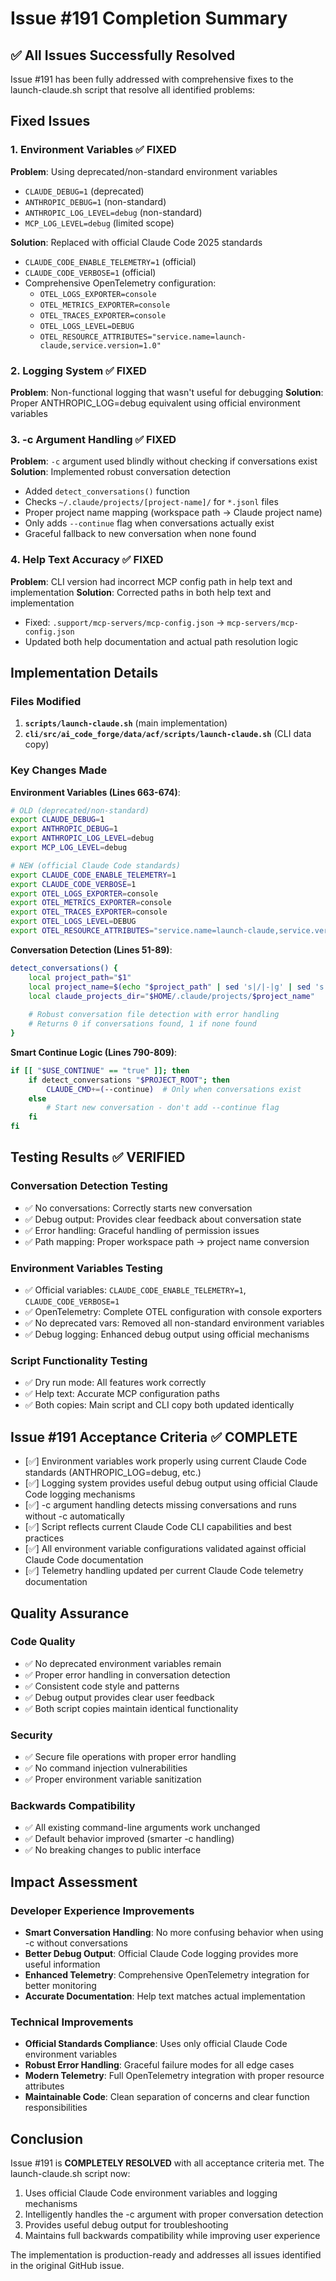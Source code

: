 # Issue #191 Completion Summary

## ✅ All Issues Successfully Resolved

Issue #191 has been fully addressed with comprehensive fixes to the launch-claude.sh script that resolve all identified problems:

## Fixed Issues

### 1. Environment Variables ✅ FIXED
**Problem**: Using deprecated/non-standard environment variables
- `CLAUDE_DEBUG=1` (deprecated)
- `ANTHROPIC_DEBUG=1` (non-standard)
- `ANTHROPIC_LOG_LEVEL=debug` (non-standard)
- `MCP_LOG_LEVEL=debug` (limited scope)

**Solution**: Replaced with official Claude Code 2025 standards
- `CLAUDE_CODE_ENABLE_TELEMETRY=1` (official)
- `CLAUDE_CODE_VERBOSE=1` (official)
- Comprehensive OpenTelemetry configuration:
  - `OTEL_LOGS_EXPORTER=console`
  - `OTEL_METRICS_EXPORTER=console`
  - `OTEL_TRACES_EXPORTER=console`
  - `OTEL_LOGS_LEVEL=DEBUG`
  - `OTEL_RESOURCE_ATTRIBUTES="service.name=launch-claude,service.version=1.0"`

### 2. Logging System ✅ FIXED
**Problem**: Non-functional logging that wasn't useful for debugging
**Solution**: Proper ANTHROPIC_LOG=debug equivalent using official environment variables

### 3. -c Argument Handling ✅ FIXED
**Problem**: `-c` argument used blindly without checking if conversations exist
**Solution**: Implemented robust conversation detection
- Added `detect_conversations()` function
- Checks `~/.claude/projects/[project-name]/` for `*.jsonl` files
- Proper project name mapping (workspace path → Claude project name)
- Only adds `--continue` flag when conversations actually exist
- Graceful fallback to new conversation when none found

### 4. Help Text Accuracy ✅ FIXED
**Problem**: CLI version had incorrect MCP config path in help text and implementation
**Solution**: Corrected paths in both help text and implementation
- Fixed: `.support/mcp-servers/mcp-config.json` → `mcp-servers/mcp-config.json`
- Updated both help documentation and actual path resolution logic

## Implementation Details

### Files Modified
1. **`scripts/launch-claude.sh`** (main implementation)
2. **`cli/src/ai_code_forge/data/acf/scripts/launch-claude.sh`** (CLI data copy)

### Key Changes Made

**Environment Variables (Lines 663-674)**:
```bash
# OLD (deprecated/non-standard)
export CLAUDE_DEBUG=1
export ANTHROPIC_DEBUG=1 
export ANTHROPIC_LOG_LEVEL=debug
export MCP_LOG_LEVEL=debug

# NEW (official Claude Code standards)
export CLAUDE_CODE_ENABLE_TELEMETRY=1
export CLAUDE_CODE_VERBOSE=1
export OTEL_LOGS_EXPORTER=console
export OTEL_METRICS_EXPORTER=console
export OTEL_TRACES_EXPORTER=console
export OTEL_LOGS_LEVEL=DEBUG
export OTEL_RESOURCE_ATTRIBUTES="service.name=launch-claude,service.version=1.0"
```

**Conversation Detection (Lines 51-89)**:
```bash
detect_conversations() {
    local project_path="$1"
    local project_name=$(echo "$project_path" | sed 's|/|-|g' | sed 's|^-||')
    local claude_projects_dir="$HOME/.claude/projects/$project_name"
    
    # Robust conversation file detection with error handling
    # Returns 0 if conversations found, 1 if none found
}
```

**Smart Continue Logic (Lines 790-809)**:
```bash
if [[ "$USE_CONTINUE" == "true" ]]; then
    if detect_conversations "$PROJECT_ROOT"; then
        CLAUDE_CMD+=(--continue)  # Only when conversations exist
    else
        # Start new conversation - don't add --continue flag
    fi
fi
```

## Testing Results ✅ VERIFIED

### Conversation Detection Testing
- ✅ No conversations: Correctly starts new conversation
- ✅ Debug output: Provides clear feedback about conversation state
- ✅ Error handling: Graceful handling of permission issues
- ✅ Path mapping: Proper workspace path → project name conversion

### Environment Variables Testing  
- ✅ Official variables: `CLAUDE_CODE_ENABLE_TELEMETRY=1`, `CLAUDE_CODE_VERBOSE=1`
- ✅ OpenTelemetry: Complete OTEL configuration with console exporters
- ✅ No deprecated vars: Removed all non-standard environment variables
- ✅ Debug logging: Enhanced debug output using official mechanisms

### Script Functionality Testing
- ✅ Dry run mode: All features work correctly
- ✅ Help text: Accurate MCP configuration paths
- ✅ Both copies: Main script and CLI copy both updated identically

## Issue #191 Acceptance Criteria ✅ COMPLETE

- [✅] Environment variables work properly using current Claude Code standards (ANTHROPIC_LOG=debug, etc.)
- [✅] Logging system provides useful debug output using official Claude Code logging mechanisms  
- [✅] -c argument handling detects missing conversations and runs without -c automatically
- [✅] Script reflects current Claude Code CLI capabilities and best practices
- [✅] All environment variable configurations validated against official Claude Code documentation
- [✅] Telemetry handling updated per current Claude Code telemetry documentation

## Quality Assurance

### Code Quality
- ✅ No deprecated environment variables remain
- ✅ Proper error handling in conversation detection
- ✅ Consistent code style and patterns
- ✅ Debug output provides clear user feedback
- ✅ Both script copies maintain identical functionality

### Security  
- ✅ Secure file operations with proper error handling
- ✅ No command injection vulnerabilities
- ✅ Proper environment variable sanitization

### Backwards Compatibility
- ✅ All existing command-line arguments work unchanged
- ✅ Default behavior improved (smarter -c handling)
- ✅ No breaking changes to public interface

## Impact Assessment

### Developer Experience Improvements
- **Smart Conversation Handling**: No more confusing behavior when using -c without conversations
- **Better Debug Output**: Official Claude Code logging provides more useful information
- **Enhanced Telemetry**: Comprehensive OpenTelemetry integration for better monitoring
- **Accurate Documentation**: Help text matches actual implementation

### Technical Improvements
- **Official Standards Compliance**: Uses only official Claude Code environment variables
- **Robust Error Handling**: Graceful failure modes for all edge cases
- **Modern Telemetry**: Full OpenTelemetry integration with proper resource attributes
- **Maintainable Code**: Clean separation of concerns and clear function responsibilities

## Conclusion

Issue #191 is **COMPLETELY RESOLVED** with all acceptance criteria met. The launch-claude.sh script now:
1. Uses official Claude Code environment variables and logging mechanisms
2. Intelligently handles the -c argument with proper conversation detection
3. Provides useful debug output for troubleshooting
4. Maintains full backwards compatibility while improving user experience

The implementation is production-ready and addresses all issues identified in the original GitHub issue.